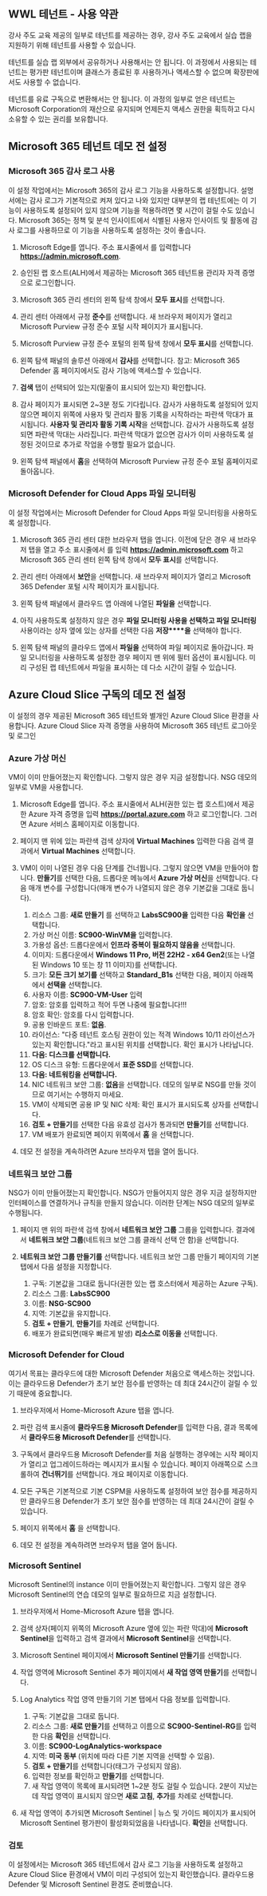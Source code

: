 <!---
---
데모 전 설정: 제목: ‘데모 설정’
---
--->

## WWL 테넌트 - 사용 약관
강사 주도 교육 제공의 일부로 테넌트를 제공하는 경우, 강사 주도 교육에서 실습 랩을 지원하기 위해 테넌트를 사용할 수 있습니다.

테넌트를 실습 랩 외부에서 공유하거나 사용해서는 안 됩니다. 이 과정에서 사용되는 테넌트는 평가판 테넌트이며 클래스가 종료된 후 사용하거나 액세스할 수 없으며 확장판에서도 사용할 수 없습니다.

테넌트를 유료 구독으로 변환해서는 안 됩니다. 이 과정의 일부로 얻은 테넌트는 Microsoft Corporation의 재산으로 유지되며 언제든지 액세스 권한을 획득하고 다시 소유할 수 있는 권리를 보유합니다.

## Microsoft 365 테넌트 데모 전 설정

### Microsoft 365 감사 로그 사용

이 설정 작업에서는 Microsoft 365의 감사 로그 기능을 사용하도록 설정합니다.  설명서에는 감사 로그가 기본적으로 켜져 있다고 나와 있지만 대부분의 랩 테넌트에는 이 기능이 사용하도록 설정되어 있지 않으며 기능을 적용하려면 몇 시간이 걸릴 수도 있습니다.  Microsoft 365는 정책 및 분석 인사이트에서 식별된 사용자 인사이트 및 활동에 감사 로그를 사용하므로 이 기능을 사용하도록 설정하는 것이 좋습니다.

1. Microsoft Edge를 엽니다. 주소 표시줄에서 를 입력합니다 **https://admin.microsoft.com**.

1. 승인된 랩 호스트(ALH)에서 제공하는 Microsoft 365 테넌트용 관리자 자격 증명으로 로그인합니다.

1. Microsoft 365 관리 센터의 왼쪽 탐색 창에서 **모두 표시**를 선택합니다.

1. 관리 센터 아래에서 규정 **준수**를 선택합니다.  새 브라우저 페이지가 열리고 Microsoft Purview 규정 준수 포털 시작 페이지가 표시됩니다.  

1. Microsoft Purview 규정 준수 포털의 왼쪽 탐색 창에서 **모두 표시**를 선택합니다.

1. 왼쪽 탐색 패널의 솔루션 아래에서 **감사**를 선택합니다.  참고: Microsoft 365 Defender 홈 페이지에서도 감사 기능에 액세스할 수 있습니다.

1. **검색** 탭이 선택되어 있는지(밑줄이 표시되어 있는지) 확인합니다.

1. 감사 페이지가 표시되면 2~3분 정도 기다립니다.  감사가 사용하도록 설정되어 있지 않으면 페이지 위쪽에 사용자 및 관리자 활동 기록을 시작하라는 파란색 막대가 표시됩니다.  **사용자 및 관리자 활동 기록 시작**을 선택합니다.  감사가 사용하도록 설정되면 파란색 막대는 사라집니다.  파란색 막대가 없으면 감사가 이미 사용하도록 설정된 것이므로 추가로 작업을 수행할 필요가 없습니다.

1. 왼쪽 탐색 패널에서 **홈**을 선택하여 Microsoft Purview 규정 준수 포털 홈페이지로 돌아옵니다.

### Microsoft Defender for Cloud Apps 파일 모니터링

이 설정 작업에서는 Microsoft Defender for Cloud Apps 파일 모니터링을 사용하도록 설정합니다.

1. Microsoft 365 관리 센터 대한 브라우저 탭을 엽니다.  이전에 닫은 경우 새 브라우저 탭을 열고 주소 표시줄에서 를 입력 **https://admin.microsoft.com** 하고 Microsoft 365 관리 센터 왼쪽 탐색 창에서 **모두 표시**를 선택합니다.

1. 관리 센터 아래에서 **보안**을 선택합니다.  새 브라우저 페이지가 열리고 Microsoft 365 Defender 포털 시작 페이지가 표시됩니다.  

1. 왼쪽 탐색 패널에서 클라우드 앱 아래에 나열된 **파일을** 선택합니다.

1. 아직 사용하도록 설정하지 않은 경우 **파일 모니터링 사용을 선택하고 파일 모니터링** 사용이라는 상자 옆에 있는 상자를 선택한 다음 **저장****을** 선택해야 합니다.  

1. 왼쪽 탐색 패널의 클라우드 앱에서 **파일을** 선택하여 파일 페이지로 돌아갑니다.  파일 모니터링을 사용하도록 설정한 경우 페이지 맨 위에 필터 옵션이 표시됩니다.  미리 구성된 랩 테넌트에서 파일을 표시하는 데 다소 시간이 걸릴 수 있습니다.

## Azure Cloud Slice 구독의 데모 전 설정

이 설정의 경우 제공된 Microsoft 365 테넌트와 별개인 Azure Cloud Slice 환경을 사용합니다. Azure Cloud Slice 자격 증명을 사용하여 Microsoft 365 테넌트 로그아웃 및 로그인

### Azure 가상 머신

VM이 이미 만들어졌는지 확인합니다. 그렇지 않은 경우 지금 설정합니다. NSG 데모의 일부로 VM을 사용합니다.

1. Microsoft Edge를 엽니다.  주소 표시줄에서 ALH(권한 있는 랩 호스트)에서 제공한 Azure 자격 증명을 입력 **https://portal.azure.com** 하고 로그인합니다.  그러면 Azure 서비스 홈페이지로 이동합니다.

1. 페이지 맨 위에 있는 파란색 검색 상자에 **Virtual Machines** 입력한 다음 검색 결과에서 **Virtual Machines** 선택합니다.

1. VM이 이미 나열된 경우 다음 단계를 건너뜁니다. 그렇지 않으면 VM을 만들어야 합니다.  **만들기**를 선택한 다음, 드롭다운 메뉴에서 **Azure 가상 머신**을 선택합니다. 다음 매개 변수를 구성합니다(매개 변수가 나열되지 않은 경우 기본값을 그대로 둡니다).
    1. 리소스 그룹: **새로 만들기** 를 선택하고 **LabsSC900을** 입력한 다음 **확인을** 선택합니다.
    1. 가상 머신 이름: **SC900-WinVM을** 입력합니다.
    1. 가용성 옵션: 드롭다운에서 **인프라 중복이 필요하지 않음을** 선택합니다.
    1. 이미지: 드롭다운에서 **Windows 11 Pro, 버전 22H2 - x64 Gen2**(또는 나열된 Windows 10 또는 창 11 이미지)를 선택합니다.
    1. 크기: **모든 크기 보기를** 선택하고 **Standard_B1s** 선택한 다음, 페이지 아래쪽에서 **선택을** 선택합니다.
    1. 사용자 이름: **SC900-VM-User** 입력
    1. 암호: 암호를 입력하고 적어 두면 나중에 필요합니다!!!
    1. 암호 확인: 암호를 다시 입력합니다.
    1. 공용 인바운드 포트: **없음**.
    1. 라이선스: "다중 테넌트 호스팅 권한이 있는 적격 Windows 10/11 라이선스가 있는지 확인합니다."라고 표시된 위치를 선택합니다.  확인 표시가 나타납니다.
    1. **다음: 디스크를 선택합니다.**
    1. OS 디스크 유형: 드롭다운에서 **표준 SSD**를 선택합니다.
    1. **다음: 네트워킹을 선택합니다.**
    1. NIC 네트워크 보안 그룹: **없음**을 선택합니다.  데모의 일부로 NSG를 만들 것이므로 여기서는 수행하지 마세요.
    1. VM이 삭제되면 공용 IP 및 NIC 삭제: 확인 표시가 표시되도록 상자를 선택합니다.
    1. **검토 + 만들기**를 선택한 다음 유효성 검사가 통과되면 **만들기**를 선택합니다.
    1. VM 배포가 완료되면 페이지 위쪽에서 **홈** 을 선택합니다.

1. 데모 전 설정을 계속하려면 Azure 브라우저 탭을 열어 둡니다.

### 네트워크 보안 그룹

NSG가 이미 만들어졌는지 확인합니다. NSG가 만들어지지 않은 경우 지금 설정하지만 인터페이스를 연결하거나 규칙을 만들지 않습니다. 이러한 단계는 NSG 데모의 일부로 수행됩니다.

1. 페이지 맨 위의 파란색 검색 창에서 **네트워크 보안 그룹** 그룹을 입력합니다. 결과에서 **네트워크 보안 그룹**(네트워크 보안 그룹 클래식 선택 안 함)을 선택합니다.

1. **네트워크 보안 그룹 만들기를** 선택합니다. 네트워크 보안 그룹 만들기 페이지의 기본 탭에서 다음 설정을 지정합니다.
    1. 구독: 기본값을 그대로 둡니다(권한 있는 랩 호스터에서 제공하는 Azure 구독).
    1. 리소스 그룹:  **LabsSC900**
    1. 이름:  **NSG-SC900**
    1. 지역: 기본값을 유지합니다.
    1. **검토 + 만들기**, **만들기**를 차례로 선택합니다.
    1. 배포가 완료되면(매우 빠르게 발생) **리소스로 이동을** 선택합니다.

### Microsoft Defender for Cloud

여기서 목표는 클라우드에 대한 Microsoft Defender 처음으로 액세스하는 것입니다. 이는 클라우드용 Defender가 초기 보안 점수를 반영하는 데 최대 24시간이 걸릴 수 있기 때문에 중요합니다.  

1. 브라우저에서 Home-Microsoft Azure 탭을 엽니다.

1. 파란 검색 표시줄에 **클라우드용 Microsoft Defender**를 입력한 다음, 결과 목록에서 **클라우드용 Microsoft Defender**를 선택합니다.

1. 구독에서 클라우드용 Microsoft Defender를 처음 실행하는 경우에는 시작 페이지가 열리고 업그레이드하라는 메시지가 표시될 수 있습니다.  페이지 아래쪽으로 스크롤하여 **건너뛰기**를 선택합니다.  개요 페이지로 이동합니다.

1. 모든 구독은 기본적으로 기본 CSPM을 사용하도록 설정하여 보안 점수를 제공하지만 클라우드용 Defender가 초기 보안 점수를 반영하는 데 최대 24시간이 걸릴 수 있습니다.

1. 페이지 위쪽에서 **홈** 을 선택합니다.

1. 데모 전 설정을 계속하려면 브라우저 탭을 열어 둡니다.

### Microsoft Sentinel

Microsoft Sentinel의 instance 이미 만들어졌는지 확인합니다. 그렇지 않은 경우 Microsoft Sentinel의 연습 데모의 일부로 필요하므로 지금 설정합니다.

1. 브라우저에서 Home-Microsoft Azure 탭을 엽니다.

1. 검색 상자(페이지 위쪽의 Microsoft Azure 옆에 있는 파란 막대)에 **Microsoft Sentinel**을 입력하고 검색 결과에서 **Microsoft Sentinel**을 선택합니다.

1. Microsoft Sentinel 페이지에서 **Microsoft Sentinel 만들기**를 선택합니다.

1. 작업 영역에 Microsoft Sentinel 추가 페이지에서 **새 작업 영역 만들기**를 선택합니다.

1. Log Analytics 작업 영역 만들기의 기본 탭에서 다음 정보를 입력합니다.
    1. 구독: 기본값을 그대로 둡니다.
    1. 리소스 그룹: **새로 만들기**를 선택하고 이름으로 **SC900-Sentinel-RG**를 입력한 다음 **확인**을 선택합니다.
    1. 이름: **SC900-LogAnalytics-workspace**
    1. 지역: **미국 동부** (위치에 따라 다른 기본 지역을 선택할 수 있음).
    1. **검토 + 만들기**를 선택합니다(태그가 구성되지 않음).
    1. 입력한 정보를 확인하고 **만들기**를 선택합니다.
    1. 새 작업 영역이 목록에 표시되려면 1~2분 정도 걸릴 수 있습니다. 2분이 지났는데 작업 영역이 표시되지 않으면 **새로 고침**, **추가**를 차례로 선택합니다.

1. 새 작업 영역이 추가되면 Microsoft Sentinel | 뉴스 및 가이드 페이지가 표시되어 Microsoft Sentinel 평가판이 활성화되었음을 나타냅니다.  **확인**을 선택합니다.

### 검토

이 설정에서는 Microsoft 365 테넌트에서 감사 로그 기능을 사용하도록 설정하고 Azure Cloud Slice 환경에서 VM이 미리 구성되어 있는지 확인했습니다. 클라우드용 Defender 및 Microsoft Sentinel 환경도 준비했습니다.
